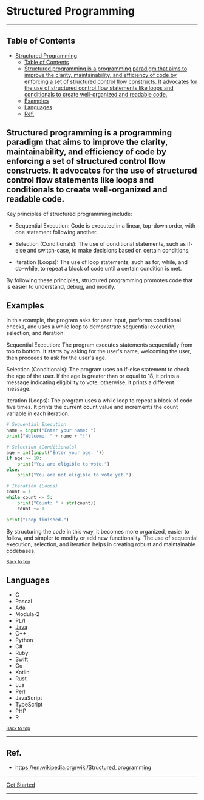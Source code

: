 # Structured Programming

---

## Table of Contents
<!-- TOC -->
* [Structured Programming](#structured-programming)
  * [Table of Contents](#table-of-contents)
  * [Structured programming is a programming paradigm that aims to improve the clarity, maintainability, and efficiency of code by enforcing a set of structured control flow constructs. It advocates for the use of structured control flow statements like loops and conditionals to create well-organized and readable code.](#structured-programming-is-a-programming-paradigm-that-aims-to-improve-the-clarity-maintainability-and-efficiency-of-code-by-enforcing-a-set-of-structured-control-flow-constructs-it-advocates-for-the-use-of-structured-control-flow-statements-like-loops-and-conditionals-to-create-well-organized-and-readable-code)
  * [Examples](#examples)
  * [Languages](#languages)
  * [Ref.](#ref)
<!-- TOC -->


## Structured programming is a programming paradigm that aims to improve the clarity, maintainability, and efficiency of code by enforcing a set of structured control flow constructs. It advocates for the use of structured control flow statements like loops and conditionals to create well-organized and readable code.

Key principles of structured programming include:

- Sequential Execution: Code is executed in a linear, top-down order, with one statement following another.

- Selection (Conditionals): The use of conditional statements, such as if-else and switch-case, to make decisions based on certain conditions.

- Iteration (Loops): The use of loop statements, such as for, while, and do-while, to repeat a block of code until a certain condition is met.

By following these principles, structured programming promotes code that is easier to understand, debug, and modify.

## Examples

In this example, the program asks for user input, performs conditional checks, and uses a while loop to demonstrate sequential execution, selection, and iteration:

Sequential Execution: The program executes statements sequentially from top to bottom. It starts by asking for the user's name, welcoming the user, then proceeds to ask for the user's age.

Selection (Conditionals): The program uses an if-else statement to check the age of the user. If the age is greater than or equal to 18, it prints a message indicating eligibility to vote; otherwise, it prints a different message.

Iteration (Loops): The program uses a while loop to repeat a block of code five times. It prints the current count value and increments the count variable in each iteration.

```python
# Sequential Execution
name = input("Enter your name: ")
print("Welcome, " + name + "!")

# Selection (Conditionals)
age = int(input("Enter your age: "))
if age >= 18:
    print("You are eligible to vote.")
else:
    print("You are not eligible to vote yet.")

# Iteration (Loops)
count = 1
while count <= 5:
    print("Count: " + str(count))
    count += 1

print("Loop finished.")

```

By structuring the code in this way, it becomes more organized, easier to follow, and simpler to modify or add new functionality. The use of sequential execution, selection, and iteration helps in creating robust and maintainable codebases.


<sub>[Back to top](#table-of-contents)</sub>



## Languages

- C
- Pascal
- Ada
- Modula-2
- PL/I
- [Java](../../programming/languages/java)
- C++
- Python
- C#
- Ruby
- Swift
- Go
- Kotlin
- Rust
- Lua
- Perl
- JavaScript
- TypeScript
- PHP
- R

<sub>[Back to top](#table-of-contents)</sub>


---

## Ref.

- https://en.wikipedia.org/wiki/Structured_programming

---

[Get Started](../../common/get-started.md)

---
